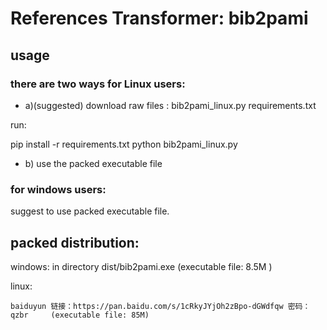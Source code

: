 # References Transformer: bib2pami

## usage

### there are two ways for Linux users:
* a)(suggested)
download raw files : bib2pami_linux.py requirements.txt

run:

pip install -r requirements.txt
python bib2pami_linux.py

* b)
use the packed executable file

### for windows users:
suggest to use packed executable file.


## packed distribution:

 windows: in directory dist/bib2pami.exe  (executable file: 8.5M )
 
 linux: 

    baiduyun 链接：https://pan.baidu.com/s/1cRkyJYjOh2zBpo-dGWdfqw 密码：qzbr  	(executable file: 85M)